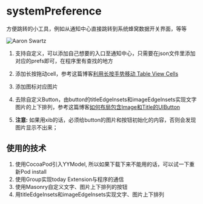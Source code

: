 # systemPreference
方便跳转的小工具，例如从通知中心直接跳转到系统蜂窝数据开关界面，等等

![Aaron Swartz](http://tango.blob.core.chinacloudapi.cn/images/20151210174207.gif)

1. 支持自定义，可以添加自己想要的入口至通知中心，只需要在json文件里添加对应的prefs即可，在程序里有查找的地方

2. 添加长按拖动cell，参考这篇博客[利用长按手势移动 Table View Cells](http://beyondvincent.com/2014/03/26/2014-03-26-cookbook-moving-table-view-cells-with-a-long-press-gesture/)

3. 添加图标对应图片

4. 去除自定义Button，由button的titleEdgeInsets和imageEdgeInsets实现文字图片的上下排列，参考这篇博客[如何布局包含Image和Title的UIButton](http://victorchee.github.io/blog/button-layout-with-image-and-title/)
5. **注意:** 如果用xib的话，必须给button的图片和按钮初始化的内容，否则会发现图片显示不出来；


## 使用的技术
1. 使用CocoaPod引入YYModel, 所以如果下载下来不能用的话，可以试一下重新Pod install
2. 使用Group实现today Extension与程序的通信
3. 使用Masonry自定义文字、图片上下排列的按钮
4. 用titleEdgeInsets和imageEdgeInsets实现文字、图片上下排列

